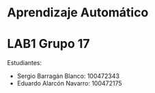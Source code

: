 # Aprendizaje Automático 
# LAB1 Grupo 17 





Estudiantes:

- Sergio Barragán Blanco: 100472343
- Eduardo Alarcón Navarro: 100472175
